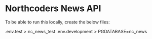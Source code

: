 # Northcoders News API

To be able to run this locally, create the below files:

.env.test > nc_news_test
.env.development > PGDATABASE=nc_news